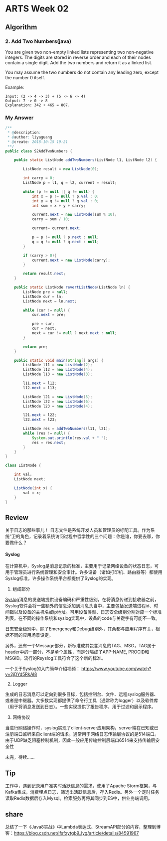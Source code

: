 # ARTS Week 02
## Algorithm
### 2. Add Two Numbers(java)
You are given two non-empty linked lists representing two non-negative integers. The digits are stored in reverse order and each of their nodes contain a single digit. Add the two numbers and return it as a linked list.

You may assume the two numbers do not contain any leading zero, except the number 0 itself.

Example:
```
Input: (2 -> 4 -> 3) + (5 -> 6 -> 4)
Output: 7 -> 0 -> 8
Explanation: 342 + 465 = 807.
```
### My Answer
``` java
/**
 * @description:
 * @author: liyaguang
 * @create: 2018-10-15 19:21
 **/
public class S2AddTwoNumbers {

    public static ListNode addTwoNumbers(ListNode l1, ListNode l2) {

        ListNode result = new ListNode(0);

        int carry = 0;
        ListNode p = l1, q = l2, current = result;

        while (p != null || q != null) {
            int x = p != null ? p.val : 0;
            int y = q != null ? q.val : 0;
            int sum = x + y + carry;

            current.next = new ListNode(sum % 10);
            carry = sum / 10;

            current= current.next;

            p = p != null ? p.next : null;
            q = q != null ? q.next : null;
        }

        if (carry > 0){
            current.next = new ListNode(carry);
        }

        return result.next;
    }

    public static ListNode revertListNode(ListNode ln) {
        ListNode pre = null;
        ListNode cur = ln;
        ListNode next = ln.next;

        while (cur != null) {
            cur.next = pre;

            pre = cur;
            cur = next;
            next = cur != null ? next.next : null;
        }

        return pre;
    }

    public static void main(String[] args) {
        ListNode l11 = new ListNode(2);
        ListNode l12 = new ListNode(4);
        ListNode l13 = new ListNode(3);

        l11.next = l12;
        l12.next = l13;

        ListNode l21 = new ListNode(5);
        ListNode l22 = new ListNode(6);
        ListNode l23 = new ListNode(4);

        l21.next = l22;
        l22.next = l23;

        ListNode res = addTwoNumbers(l11, l21);
        while (res != null) {
            System.out.println(res.val + " ");
            res = res.next;
        }
    }
}

class ListNode {

    int val;
    ListNode next;

    ListNode(int x) {
        val = x;
    }
}
```

## Review

关于日志的那些事儿！
日志文件是系统开发人员和管理员的标配工具。作为系统”卫的角色，记录着系统访问过程中哲学性的三个问题：你是谁，你要去哪，你要做什么？

#### Syslog
在计算机中，Syslog是消息记录的标准，主要用于记录网络设备的状态日志，可用于管理员进行系统管理和安全审计。许多设备（诸如打印机、路由器等）都使用Syslog标准，许多操作系统平台都提供了Syslog的实现。

1. 组成部分

[Syslog](https://en.wikipedia.org/wiki/Syslog)消息的发送端提供设备编码和严重性级别，在将消息传递到接收器之前，Syslog软件会将一些额外的信息添加到消息头当中，主要包括发送端进程id、时间戳以及设备的主机名或ip地址。可用设备类型、日志安全级别分别对应一个标准列表。在不同的操作系统和syslog实现中，设备的code与关键字有可能不一致。

日志安全级别中，除了Emergency和Debug级别外，其余都与应用程序有关，根据不同的应用场景设定。

另外，还有一个Message部分，新标准成其包含消息的TAG、MSG，TAG属于header中的一部分，不是单个属性，而是分隔成了APP-NAME, PROCID和MSGID。流行的Rsyslog工具符合了这个新的标准。

一个关于Syslog的入门简单介绍视频：
   https://www.youtube.com/watch?v=2jDYd5RkAl8

2. Logger

生成的日志消息可以定向到很多目标，包括控制台、文件、远程syslog服务器、或者是中继器。大多数实现都提供了命令行工具（通常称为logger）以及软件库（用于将消息发送到日志）。一些实现提供了报告程序，用于过滤和展示程序。

3. 网络协议

当进行网络操作时，syslog实现了client-server应用架构，server端在已知或已注册端口监听来自client端的请求。通常用于网络日志传输层协议的是514端口。由于UDP缺乏阻塞控制机制，因此一般应用传输控制层端口6514来支持传输层安全性

未完，待续……

## Tip
工作中，遇到记录用户准实时活跃信息的需求，使用了Apache Storm框架，与Kafka集成，消费埋点日志，筛选出活跃信息后，存入Redis。另外一个定时任务读取Redis数据后存入Mysql。检索服务再将其同步到ES中，供业务端调用。

## share
总结了一下《Java8实战》中Lambda表达式、StreamAPI部分的内容，整理到博客：https://blog.csdn.net/lfsfxytgb9_lyg/article/details/84591967
